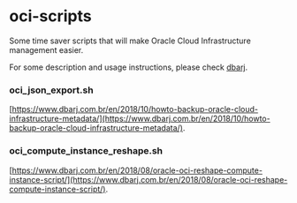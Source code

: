 # oci-scripts

Some time saver scripts that will make Oracle Cloud Infrastructure management easier.

For some description and usage instructions, please check [dbarj](https://www.dbarj.com.br/).

### oci_json_export.sh

[https://www.dbarj.com.br/en/2018/10/howto-backup-oracle-cloud-infrastructure-metadata/](https://www.dbarj.com.br/en/2018/10/howto-backup-oracle-cloud-infrastructure-metadata/).

### oci_compute_instance_reshape.sh

[https://www.dbarj.com.br/en/2018/08/oracle-oci-reshape-compute-instance-script/](https://www.dbarj.com.br/en/2018/08/oracle-oci-reshape-compute-instance-script/).


